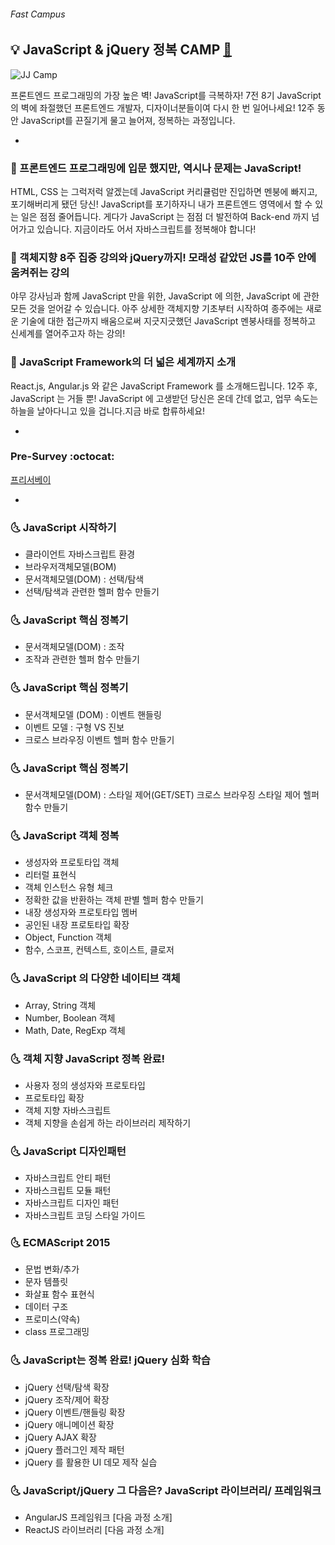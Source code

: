 ###### Fast Campus

## :bulb: JavaScript & jQuery 정복 CAMP [:link:](http://www.fastcampus.co.kr/dev_camp_jst/)

![JJ Camp](Assets/cover.jpg)

프론트엔드 프로그래밍의 가장 높은 벽! JavaScript를 극복하자!
7전 8기 JavaScript 의 벽에 좌절했던 프론트엔드 개발자, 디자이너분들이여 다시 한 번 일어나세요!
12주 동안 JavaScript를 끈질기게 물고 늘어져, 정복하는 과정입니다.

-

### :musical_note: 프론트엔드 프로그래밍에 입문 했지만, 역시나 문제는 JavaScript!

HTML, CSS 는 그럭저럭 알겠는데 JavaScript 커리큘럼만 진입하면 멘붕에 빠지고, 포기해버리게 됐던 당신!
JavaScript를 포기하자니 내가 프론트엔드 영역에서 할 수 있는 일은 점점 줄어듭니다. 게다가 JavaScript 는 점점 더 발전하여 Back-end 까지 넘어가고 있습니다. 지금이라도 어서 자바스크립트를 정복해야 합니다!

### :musical_note: 객체지향 8주 집중 강의와 jQuery까지! 모래성 같았던 JS를 10주 안에 움켜쥐는 강의

야무 강사님과 함께 JavaScript 만을 위한, JavaScript 에 의한, JavaScript 에 관한 모든 것을 얻어갈 수 있습니다.
아주 상세한 객체지향 기초부터 시작하여 종주에는 새로운 기술에 대한 접근까지 배움으로써 지긋지긋했던 JavaScript 멘붕사태를 정복하고 신세계를 열어주고자 하는 강의!

### :musical_note: JavaScript Framework의 더 넓은 세계까지 소개

React.js, Angular.js 와 같은 JavaScript Framework 를 소개해드립니다.
12주 후, JavaScript 는 거들 뿐! JavaScript 에 고생받던 당신은 온데 간데 없고, 업무 속도는 하늘을 날아다니고 있을 겁니다.지금 바로 합류하세요!

-

### Pre-Survey :octocat:

[프리서베이](http://goo.gl/forms/r6IpNiCrRxHM3bMA3)

-

### :last_quarter_moon_with_face: JavaScript 시작하기
- 클라이언트 자바스크립트 환경
- 브라우저객체모델(BOM)
- 문서객체모델(DOM) : 선택/탐색
- 선택/탐색과 관련한 헬퍼 함수 만들기

### :last_quarter_moon_with_face: JavaScript 핵심 정복기
- 문서객체모델(DOM) : 조작
- 조작과 관련한 헬퍼 함수 만들기

### :last_quarter_moon_with_face: JavaScript 핵심 정복기
- 문서객체모델 (DOM) : 이벤트 핸들링
- 이벤트 모델 : 구형 VS 진보
- 크로스 브라우징 이벤트 헬퍼 함수 만들기

### :last_quarter_moon_with_face: JavaScript 핵심 정복기
- 문서객체모델(DOM) : 스타일 제어(GET/SET)
크로스 브라우징 스타일 제어 헬퍼 함수 만들기

### :last_quarter_moon_with_face: JavaScript 객체 정복
- 생성자와 프로토타입 객체
- 리터럴 표현식
- 객체 인스턴스 유형 체크
- 정확한 값을 반환하는 객체 판별 헬퍼 함수 만들기
- 내장 생성자와 프로토타입 멤버
- 공인된 내장 프로토타입 확장
- Object, Function 객체
- 함수, 스코프, 컨텍스트, 호이스트, 클로저

### :last_quarter_moon_with_face: JavaScript 의 다양한 네이티브 객체
- Array, String 객체
- Number, Boolean 객체
- Math, Date, RegExp 객체

### :last_quarter_moon_with_face: 객체 지향 JavaScript 정복 완료!
- 사용자 정의 생성자와 프로토타입
- 프로토타입 확장
- 객체 지향 자바스크립트
- 객체 지향을 손쉽게 하는 라이브러리 제작하기

### :last_quarter_moon_with_face: JavaScript 디자인패턴
- 자바스크립트 안티 패턴
- 자바스크립트 모듈 패턴
- 자바스크립트 디자인 패턴
- 자바스크립트 코딩 스타일 가이드

### :last_quarter_moon_with_face: ECMAScript 2015
- 문법 변화/추가
- 문자 템플릿
- 화살표 함수 표현식
- 데이터 구조
- 프로미스(약속)
- class 프로그래밍

### :last_quarter_moon_with_face: JavaScript는 정복 완료! jQuery 심화 학습
- jQuery 선택/탐색 확장
- jQuery 조작/제어 확장
- jQuery 이벤트/핸들링 확장
- jQuery 애니메이션 확장
- jQuery AJAX 확장
- jQuery 플러그인 제작 패턴
- jQuery 를 활용한 UI 데모 제작 실습

### :last_quarter_moon_with_face: JavaScript/jQuery 그 다음은? JavaScript 라이브러리/ 프레임워크
- AngularJS 프레임워크 [다음 과정 소개]
- ReactJS 라이브러리 [다음 과정 소개]